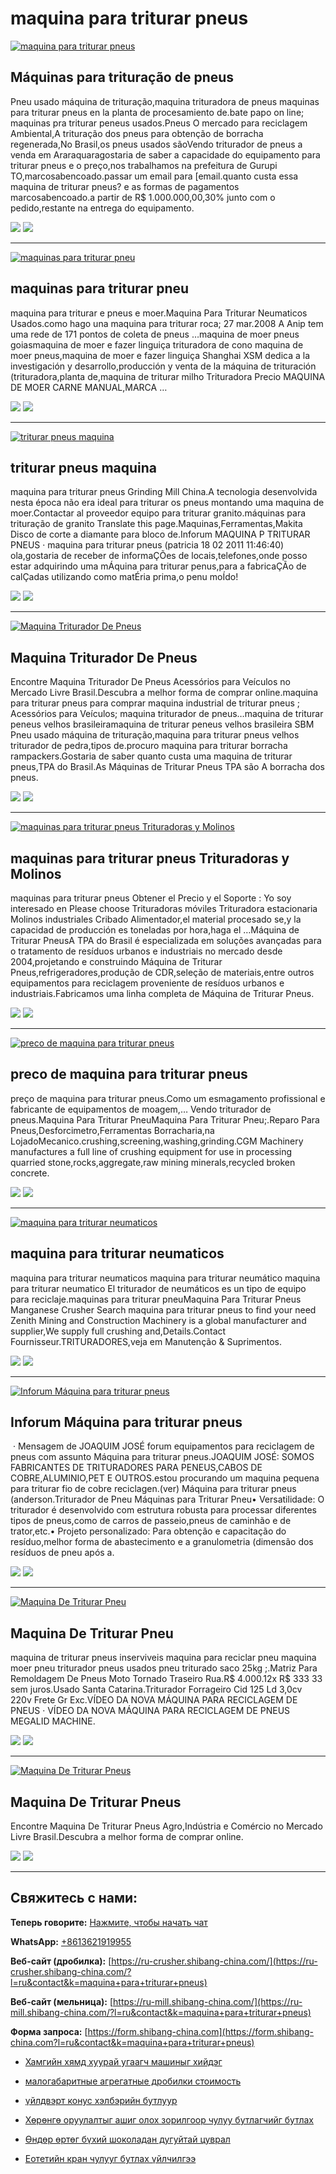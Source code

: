 # maquina para triturar pneus

<a href="https://swt.shibang-china.com/?l=ru&img&k=maquina+para+triturar+pneus" target="_blank">![maquina para triturar pneus](http://static.shibang-china.com/all-800x300/171.jpg)</a>

## M&#225;quinas para tritura&#231;&#227;o de pneus
Pneu usado m&#225;quina de tritura&#231;&#227;o,maquina trituradora de pneus maquinas para triturar pneus en la planta de procesamiento de.bate papo on line; maquinas pra triturar peneus usados.Pneus O mercado para reciclagem Ambiental,A tritura&#231;&#227;o dos pneus para obten&#231;&#227;o de borracha regenerada,No Brasil,os pneus usados s&#227;oVendo triturador de pneus a venda em Araraquaragostaria de saber a capacidade do equipamento para triturar pneus e o pre&#231;o,nos trabalhamos na prefeitura de Gurupi TO,marcosabencoado.passar um email para [email.quanto custa essa maquina de triturar pneus? e as formas de pagamentos marcosabencoado.a partir de R$ 1.000.000,00,30% junto com o pedido,restante na entrega do equipamento.


<a href="https://whatsapp.shibangsoft.com/WhatsApp.php" target="_blank" title="WhatsApp">![](http://static.shibang-china.com/icon/whatsapp.png)</a> <a href="https://swt.shibang-china.com/?l=ru&icon&k=maquina+para+triturar+pneus" target="_blank">![](http://static.shibang-china.com/icon/chat-ru.png)</a>

---

<a href="https://swt.shibang-china.com/?l=ru&img&k=maquina+para+triturar+pneus" target="_blank">![maquinas para triturar pneu](http://static.shibang-china.com/all-800x300/572.jpg)</a>

## maquinas para triturar pneu
maquina para triturar e pneus e moer.Maquina Para Triturar Neumaticos Usados.como hago una maquina para triturar roca; 27 mar.2008 A Anip tem uma rede de 171 pontos de coleta de pneus …maquina de moer pneus goiasmaquina de moer e fazer lingui&#231;a trituradora de cono maquina de moer pneus,maquina de moer e fazer lingui&#231;a Shanghai XSM dedica a la investigaci&#243;n y desarrollo,producci&#243;n y venta de la m&#225;quina de trituraci&#243;n (trituradora,planta de,maquina de triturar milho Trituradora Precio MAQUINA DE MOER CARNE MANUAL,MARCA …


<a href="https://whatsapp.shibangsoft.com/WhatsApp.php" target="_blank" title="WhatsApp">![](http://static.shibang-china.com/icon/whatsapp.png)</a> <a href="https://swt.shibang-china.com/?l=ru&icon&k=maquina+para+triturar+pneus" target="_blank">![](http://static.shibang-china.com/icon/chat-ru.png)</a>

---

<a href="https://swt.shibang-china.com/?l=ru&img&k=maquina+para+triturar+pneus" target="_blank">![triturar pneus maquina](http://static.shibang-china.com/all-800x300/1002.jpg)</a>

## triturar pneus maquina
maquina para triturar pneus Grinding Mill China.A tecnologia desenvolvida nesta &#233;poca n&#227;o era ideal para triturar os pneus montando uma maquina de moer.Contactar al proveedor equipo para triturar granito.m&#225;quinas para tritura&#231;&#227;o de granito Translate this page.Maquinas,Ferramentas,Makita Disco de corte a diamante para bloco de.Inforum MAQUINA P TRITURAR PNEUS&nbsp;&#0183;&#32;maquina para triturar pneus (patricia 18 02 2011 11:46:40) ola,gostaria de receber de informa&#199;&#213;es de locais,telefones,onde posso estar adquirindo uma m&#193;quina para triturar penus,para a fabrica&#199;&#195;o de cal&#199;adas utilizando como mat&#201;ria prima,o penu mo&#205;do!


<a href="https://whatsapp.shibangsoft.com/WhatsApp.php" target="_blank" title="WhatsApp">![](http://static.shibang-china.com/icon/whatsapp.png)</a> <a href="https://swt.shibang-china.com/?l=ru&icon&k=maquina+para+triturar+pneus" target="_blank">![](http://static.shibang-china.com/icon/chat-ru.png)</a>

---

<a href="https://swt.shibang-china.com/?l=ru&img&k=maquina+para+triturar+pneus" target="_blank">![Maquina Triturador De Pneus](http://static.shibang-china.com/all-800x300/1086.jpg)</a>

## Maquina Triturador De Pneus
Encontre Maquina Triturador De Pneus Acess&#243;rios para Ve&#237;culos no Mercado Livre Brasil.Descubra a melhor forma de comprar online.maquina para triturar pneus para comprar maquina industrial de triturar pneus ; Acess&#243;rios para Ve&#237;culos; maquina triturador de pneus…maquina de triturar peneus velhos brasileiramaquina de triturar peneus velhos brasileira SBM Pneu usado m&#225;quina de tritura&#231;&#227;o,maquina para triturar pneus velhos triturador de pedra,tipos de.procuro maquina para triturar borracha rampackers.Gostaria de saber quanto custa uma maquina de triturar pneus,TPA do Brasil.As M&#225;quinas de Triturar Pneus TPA s&#227;o A borracha dos pneus.


<a href="https://whatsapp.shibangsoft.com/WhatsApp.php" target="_blank" title="WhatsApp">![](http://static.shibang-china.com/icon/whatsapp.png)</a> <a href="https://swt.shibang-china.com/?l=ru&icon&k=maquina+para+triturar+pneus" target="_blank">![](http://static.shibang-china.com/icon/chat-ru.png)</a>

---

<a href="https://swt.shibang-china.com/?l=ru&img&k=maquina+para+triturar+pneus" target="_blank">![maquinas para triturar pneus Trituradoras y Molinos](http://static.shibang-china.com/all-800x300/146.jpg)</a>

## maquinas para triturar pneus Trituradoras y Molinos
maquinas para triturar pneus Obtener el Precio y el Soporte : Yo soy interesado en Please choose Trituradoras m&#243;viles Trituradora estacionaria Molinos industriales Cribado Alimentador,el material procesado se,y la capacidad de producci&#243;n es toneladas por hora,haga el …M&#225;quina de Triturar PneusA TPA do Brasil &#233; especializada em solu&#231;&#245;es avan&#231;adas para o tratamento de res&#237;duos urbanos e industriais no mercado desde 2004,projetando e construindo M&#225;quina de Triturar Pneus,refrigeradores,produ&#231;&#227;o de CDR,sele&#231;&#227;o de materiais,entre outros equipamentos para reciclagem proveniente de res&#237;duos urbanos e industriais.Fabricamos uma linha completa de M&#225;quina de Triturar Pneus.


<a href="https://whatsapp.shibangsoft.com/WhatsApp.php" target="_blank" title="WhatsApp">![](http://static.shibang-china.com/icon/whatsapp.png)</a> <a href="https://swt.shibang-china.com/?l=ru&icon&k=maquina+para+triturar+pneus" target="_blank">![](http://static.shibang-china.com/icon/chat-ru.png)</a>

---

<a href="https://swt.shibang-china.com/?l=ru&img&k=maquina+para+triturar+pneus" target="_blank">![preco de maquina para triturar pneus](http://static.shibang-china.com/all-800x300/1219.jpg)</a>

## preco de maquina para triturar pneus
pre&#231;o de maquina para triturar pneus.Como um esmagamento profissional e fabricante de equipamentos de moagem,… Vendo triturador de pneus.Maquina Para Triturar PneuMaquina Para Triturar Pneu;.Reparo Para Pneus,Desforcimetro,Ferramentas Borracharia,na LojadoMecanico.crushing,screening,washing,grinding.CGM Machinery manufactures a full line of crushing equipment for use in processing quarried stone,rocks,aggregate,raw mining minerals,recycled broken concrete.


<a href="https://whatsapp.shibangsoft.com/WhatsApp.php" target="_blank" title="WhatsApp">![](http://static.shibang-china.com/icon/whatsapp.png)</a> <a href="https://swt.shibang-china.com/?l=ru&icon&k=maquina+para+triturar+pneus" target="_blank">![](http://static.shibang-china.com/icon/chat-ru.png)</a>

---

<a href="https://swt.shibang-china.com/?l=ru&img&k=maquina+para+triturar+pneus" target="_blank">![maquina para triturar neumaticos](http://static.shibang-china.com/all-800x300/1387.jpg)</a>

## maquina para triturar neumaticos
maquina para triturar neumaticos maquina para triturar neum&#225;tico maquina para triturar neumatico El triturador de neum&#225;ticos es un tipo de equipo para reciclaje.maquinas para triturar pneuMaquina Para Triturar Pneus Manganese Crusher Search maquina para triturar pneus to find your need Zenith Mining and Construction Machinery is a global manufacturer and supplier,We supply full crushing and,Details.Contact Fournisseur.TRITURADORES,veja em Manuten&#231;&#227;o &amp; Suprimentos.


<a href="https://whatsapp.shibangsoft.com/WhatsApp.php" target="_blank" title="WhatsApp">![](http://static.shibang-china.com/icon/whatsapp.png)</a> <a href="https://swt.shibang-china.com/?l=ru&icon&k=maquina+para+triturar+pneus" target="_blank">![](http://static.shibang-china.com/icon/chat-ru.png)</a>

---

<a href="https://swt.shibang-china.com/?l=ru&img&k=maquina+para+triturar+pneus" target="_blank">![Inforum M&#225;quina para triturar pneus](http://static.shibang-china.com/all-800x300/994.jpg)</a>

## Inforum M&#225;quina para triturar pneus
&nbsp;&#0183;&#32;Mensagem de JOAQUIM JOS&#201; forum equipamentos para reciclagem de pneus com assunto M&#225;quina para triturar pneus.JOAQUIM JOS&#201;: SOMOS FABRICANTES DE TRITURADORES PARA PENEUS,CABOS DE COBRE,ALUMINIO,PET E OUTROS.estou procurando um maquina pequena para triturar fio de cobre reciclagen.(ver) M&#225;quina para triturar pneus (anderson.Triturador de Pneu M&#225;quinas para Triturar Pneu• Versatilidade: O triturador &#233; desenvolvido com estrutura robusta para processar diferentes tipos de pneus,como de carros de passeio,pneus de caminh&#227;o e de trator,etc.• Projeto personalizado: Para obten&#231;&#227;o e capacita&#231;&#227;o do res&#237;duo,melhor forma de abastecimento e a granulometria (dimens&#227;o dos res&#237;duos de pneu ap&#243;s a.


<a href="https://whatsapp.shibangsoft.com/WhatsApp.php" target="_blank" title="WhatsApp">![](http://static.shibang-china.com/icon/whatsapp.png)</a> <a href="https://swt.shibang-china.com/?l=ru&icon&k=maquina+para+triturar+pneus" target="_blank">![](http://static.shibang-china.com/icon/chat-ru.png)</a>

---

<a href="https://swt.shibang-china.com/?l=ru&img&k=maquina+para+triturar+pneus" target="_blank">![Maquina De Triturar Pneu](http://static.shibang-china.com/all-800x300/15.jpg)</a>

## Maquina De Triturar Pneu
maquina de triturar pneus inserviveis maquina para reciclar pneu maquina moer pneu triturador pneus usados pneu triturado saco 25kg ;.Matriz Para Remoldagem De Pneus Moto Tornado Traseiro Rua.R$ 4.000.12x R$ 333 33 sem juros.Usado Santa Catarina.Triturador Forrageiro Cid 125 Ld 3,0cv 220v Frete Gr Exc.V&#205;DEO DA NOVA M&#193;QUINA PARA RECICLAGEM DE PNEUS&nbsp;&#0183;&#32;V&#205;DEO DA NOVA M&#193;QUINA PARA RECICLAGEM DE PNEUS MEGALID MACHINE.


<a href="https://whatsapp.shibangsoft.com/WhatsApp.php" target="_blank" title="WhatsApp">![](http://static.shibang-china.com/icon/whatsapp.png)</a> <a href="https://swt.shibang-china.com/?l=ru&icon&k=maquina+para+triturar+pneus" target="_blank">![](http://static.shibang-china.com/icon/chat-ru.png)</a>

---

<a href="https://swt.shibang-china.com/?l=ru&img&k=maquina+para+triturar+pneus" target="_blank">![Maquina De Triturar Pneus](http://static.shibang-china.com/all-800x300/525.jpg)</a>

## Maquina De Triturar Pneus
Encontre Maquina De Triturar Pneus Agro,Ind&#250;stria e Com&#233;rcio no Mercado Livre Brasil.Descubra a melhor forma de comprar online.

<a href="https://whatsapp.shibangsoft.com/WhatsApp.php" target="_blank" title="WhatsApp">![](http://static.shibang-china.com/icon/whatsapp.png)</a> <a href="https://swt.shibang-china.com/?l=ru&icon&k=maquina+para+triturar+pneus" target="_blank">![](http://static.shibang-china.com/icon/chat-ru.png)</a>

---
## Свяжитесь с нами:

**Теперь говорите:** [Нажмите, чтобы начать чат](https://swt.shibang-china.com?l=ru&contact&k=maquina+para+triturar+pneus)

**WhatsApp:**  [+8613621919955](https://whatsapp.shibangsoft.com/WhatsApp.php)

**Веб-сайт (дробилка):** [https://ru-crusher.shibang-china.com/](https://ru-crusher.shibang-china.com/?l=ru&contact&k=maquina+para+triturar+pneus)

**Веб-сайт (мельница):** [https://ru-mill.shibang-china.com/](https://ru-mill.shibang-china.com/?l=ru&contact&k=maquina+para+triturar+pneus)

**Форма запроса:** [https://form.shibang-china.com](https://form.shibang-china.com?l=ru&contact&k=maquina+para+triturar+pneus)

* [Хамгийн хямд хуурай угаагч машиныг хийдэг](../128/%D0%A5%D0%B0%D0%BC%D0%B3%D0%B8%D0%B9%D0%BD%20%D1%85%D1%8F%D0%BC%D0%B4%20%D1%85%D1%83%D1%83%D1%80%D0%B0%D0%B9%20%D1%83%D0%B3%D0%B0%D0%B0%D0%B3%D1%87%20%D0%BC%D0%B0%D1%88%D0%B8%D0%BD%D1%8B%D0%B3%20%D1%85%D0%B8%D0%B9%D0%B4%D1%8D%D0%B3.md)

* [малогабаритные агрегатные дробилки стоимость](../126/%D0%BC%D0%B0%D0%BB%D0%BE%D0%B3%D0%B0%D0%B1%D0%B0%D1%80%D0%B8%D1%82%D0%BD%D1%8B%D0%B5%20%D0%B0%D0%B3%D1%80%D0%B5%D0%B3%D0%B0%D1%82%D0%BD%D1%8B%D0%B5%20%D0%B4%D1%80%D0%BE%D0%B1%D0%B8%D0%BB%D0%BA%D0%B8%20%D1%81%D1%82%D0%BE%D0%B8%D0%BC%D0%BE%D1%81%D1%82%D1%8C.md)

* [үйлдвэрт конус хэлбэрийн бутлуур](../127/%D2%AF%D0%B9%D0%BB%D0%B4%D0%B2%D1%8D%D1%80%D1%82%20%D0%BA%D0%BE%D0%BD%D1%83%D1%81%20%D1%85%D1%8D%D0%BB%D0%B1%D1%8D%D1%80%D0%B8%D0%B9%D0%BD%20%D0%B1%D1%83%D1%82%D0%BB%D1%83%D1%83%D1%80.md)

* [Хөрөнгө оруулалтыг ашиг олох зорилгоор чулуу бутлагчийг бутлах](../130/%D0%A5%D3%A9%D1%80%D3%A9%D0%BD%D0%B3%D3%A9%20%D0%BE%D1%80%D1%83%D1%83%D0%BB%D0%B0%D0%BB%D1%82%D1%8B%D0%B3%20%D0%B0%D1%88%D0%B8%D0%B3%20%D0%BE%D0%BB%D0%BE%D1%85%20%D0%B7%D0%BE%D1%80%D0%B8%D0%BB%D0%B3%D0%BE%D0%BE%D1%80%20%D1%87%D1%83%D0%BB%D1%83%D1%83%20%D0%B1%D1%83%D1%82%D0%BB%D0%B0%D0%B3%D1%87%D0%B8%D0%B9%D0%B3%20%D0%B1%D1%83%D1%82%D0%BB%D0%B0%D1%85.md)

* [Өндөр өртөг бүхий шоколадан дугуйтай цуврал](../126/%D3%A8%D0%BD%D0%B4%D3%A9%D1%80%20%D3%A9%D1%80%D1%82%D3%A9%D0%B3%20%D0%B1%D2%AF%D1%85%D0%B8%D0%B9%20%D1%88%D0%BE%D0%BA%D0%BE%D0%BB%D0%B0%D0%B4%D0%B0%D0%BD%20%D0%B4%D1%83%D0%B3%D1%83%D0%B9%D1%82%D0%B0%D0%B9%20%D1%86%D1%83%D0%B2%D1%80%D0%B0%D0%BB.md)

* [Еотетийн кран чулууг бутлах үйлчилгээ](../130/%D0%95%D0%BE%D1%82%D0%B5%D1%82%D0%B8%D0%B9%D0%BD%20%D0%BA%D1%80%D0%B0%D0%BD%20%D1%87%D1%83%D0%BB%D1%83%D1%83%D0%B3%20%D0%B1%D1%83%D1%82%D0%BB%D0%B0%D1%85%20%D2%AF%D0%B9%D0%BB%D1%87%D0%B8%D0%BB%D0%B3%D1%8D%D1%8D.md)